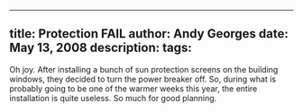 -----
title:  Protection FAIL
author: Andy Georges
date: May 13, 2008
description: 
tags: 
-----







Oh joy. After installing a bunch of sun protection screens on the
building windows, they decided to turn the power breaker off. So, during
what is probably going to be one of the warmer weeks this year, the
entire installation is quite useless. So much for good planning.




